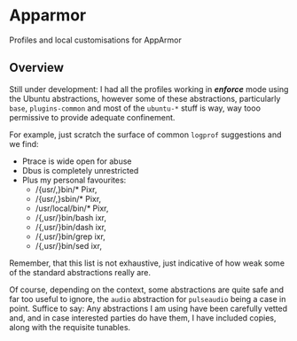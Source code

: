 # Apparmor
Profiles and local customisations for AppArmor

## Overview
Still under development: I had all the profiles working in ***enforce*** mode using the Ubuntu abstractions, however some of these abstractions, particularly `base`, `plugins-common` and most of the `ubuntu-*` stuff is way, way tooo permissive to provide adequate confinement.

For example, just scratch the surface of common `logprof` suggestions and we find:
* Ptrace is wide open for abuse
* Dbus is completely unrestricted
* Plus my personal favourites:
	* /{usr/,}bin/* Pixr,
	* /{usr/,}sbin/* Pixr,
	* /usr/local/bin/* Pixr,
	* /{,usr/}bin/bash ixr,
	* /{,usr/}bin/dash ixr,
	* /{,usr/}bin/grep ixr,
	* /{,usr/}bin/sed ixr,

Remember, that this list is not exhaustive, just indicative of how weak some of the standard abstractions really are.

Of course, depending on the context, some abstractions are quite safe and far too useful to ignore, the `audio` abstraction for `pulseaudio` being a case in point. Suffice to say: Any abstractions I am using have been carefully vetted and, and in case interested parties do have them, I have included copies, along with the requisite tunables.




